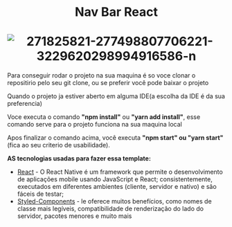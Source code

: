 <h1 align="center"> Nav Bar React

</br>
</br>
<img src="https://i.ibb.co/yWSGMvt/271825821-277498807706221-3229620298994916586-n.jpg" alt="271825821-277498807706221-3229620298994916586-n" border="0"></a>
 </h1>



<p> Para conseguir rodar o projeto na sua maquina é so voce clonar o repositirio pelo seu git clone, ou se preferir você pode baixar o projeto</p>
<p> Quando o projeto ja estiver aberto em alguma IDE(a escolha da IDE é da sua preferencia)</p>
<p> Voce executa o comando <strong>"npm install"</strong> ou <strong>"yarn add install"</strong>, esse comando serve para o projeto funciona na sua maquina local</p>
<p> Apos finalizar o comando acima, você executa <strong>"npm start" ou "yarn start"</strong>  (fica ao seu criterio de usabilidade).
 
 <strong> AS tecnologias usadas para fazer essa template: </strong>
  
- [React](https://pt-br.reactjs.org/) - O React Native é um framework que permite o desenvolvimento de aplicações mobile usando JavaScript e React;
consistentemente, executados em diferentes ambientes (cliente, servidor e nativo) e são fáceis de testar;
- [Styled-Components](https://styled-components.com/) - le oferece muitos benefícios, como nomes de classe mais legíveis, compatibilidade de renderização do lado do servidor, pacotes menores e muito mais
